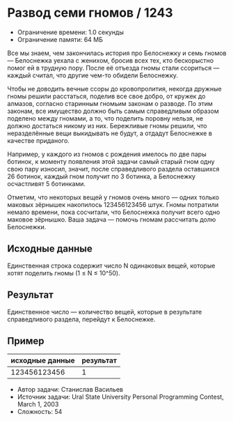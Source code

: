 # Развод семи гномов / 1243

* Ограничение времени: 1.0 секунды
* Ограничение памяти: 64 МБ

Все мы знаем, чем закончилась история про Белоснежку и семь гномов — Белоснежка уехала с женихом, бросив всех тех, кто бескорыстно помог ей в трудную пору. После её отъезда гномы стали ссориться — каждый считал, что другие чем-то обидели Белоснежку.

Чтобы не доводить вечные ссоры до кровопролития, некогда дружные гномы решили расстаться, поделив все свое добро, от кружек до алмазов, согласно старинным гномьим законам о разводе. По этим законам, все имущество должно быть самым справедливым образом поделено между гномами, а то, что поделить поровну нельзя, не должно достаться никому из них. Бережливые гномы решили, что неразделённые вещи выкидывать не будут, а отдадут Белоснежке в качестве приданого.

Например, у каждого из гномов с рождения имелось по две пары ботинок, к моменту появления этой задачи самый старый гном одну свою пару износил, значит, после справедливого раздела оставшихся 26 ботинок, каждый гном получит по 3 ботинка, а Белоснежку осчастливят 5 ботинками.

Отметим, что некоторых вещей у гномов очень много — одних только маковых зёрнышек накопилось 123456123456 штук. Гномы потратили немало времени, пока сосчитали, что Белоснежка получит всего одно маковое зёрнышко. Ваша задача — помочь гномам рассчитать долю Белоснежки.

## Исходные данные

Единственная строка содержит число N одинаковых вещей, которые хотят поделить гномы (1 ≤ N ≤ 10^50).

## Результат

Единственное число — количество вещей, которые в результате справедливого раздела, перейдут к Белоснежке.

## Пример
| исходные данные | результат |
| --------------- | --------- |
| 123456123456    | 1         |

* Автор задачи: Станислав Васильев
* Источник задачи: Ural State University Personal Programming Contest, March 1, 2003
* Сложность: 54